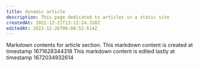 ```yaml
---
title: dynamic article
description: This page dedicated to articles in a static site
createdAt: 2022-12-21T13:12:24.318Z
editedAt: 2022-12-26T06:08:52.614Z
---
```


Markdown contents for article section.
This markdown content is created at timestamp 1671628344318
This markdown content is edited lastly at timestamp 1672034932614
